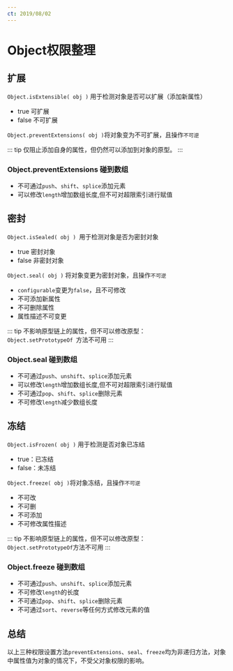 ```yaml
---
ct: 2019/08/02
---
```


# Object权限整理

## 扩展

`Object.isExtensible( obj )` 用于检测对象是否可以扩展（添加新属性）

+ true 可扩展
+ false 不可扩展

`Object.preventExtensions( obj )`将对象变为不可扩展，且操作`不可逆`

::: tip
仅阻止添加自身的属性，但仍然可以添加到对象的原型。
:::

### Object.preventExtensions 碰到数组

+ 不可通过`push`、`shift`、`splice`添加元素
+ 可以修改`length`增加数组长度,但不可对超限索引进行赋值

## 密封

`Object.isSealed( obj ) `用于检测对象是否为密封对象

+ true 密封对象
+ false 非密封对象

`Object.seal( obj )` 将对象变更为密封对象，且操作`不可逆`

+ `configurable`变更为`false`，且不可修改
+ 不可添加新属性
+ 不可删除属性
+ 属性描述不可变更

::: tip
不影响原型链上的属性，但不可以修改原型：</br>
`Object.setPrototypeOf `方法不可用
:::

### Object.seal 碰到数组

+ 不可通过`push`、`unshift`、`splice`添加元素
+ 可以修改`length`增加数组长度,但不可对超限索引进行赋值
+ 不可通过`pop`、`shift`、`splice`删除元素
+ 不可修改`length`减少数组长度

## 冻结

`Object.isFrozen( obj )` 用于检测是否对象已冻结

+ true：已冻结
+ false：未冻结

`Object.freeze( obj )`将对象冻结，且操作`不可逆`

+ 不可改
+ 不可删
+ 不可添加
+ 不可修改属性描述

::: tip
不影响原型链上的属性，但不可以修改原型：</br>
`Object.setPrototypeOf`方法不可用
:::

### Object.freeze 碰到数组

+ 不可通过`push`、`unshift`、`splice`添加元素
+ 不可修改`length`的长度
+ 不可通过`pop`、`shift`、`splice`删除元素
+ 不可通过`sort`、`reverse`等任何方式修改元素的值

## 总结

以上三种权限设置方法`preventExtensions`、`seal`、`freeze`均为非递归方法，对象中属性值为对象的情况下，不受父对象权限的影响。
